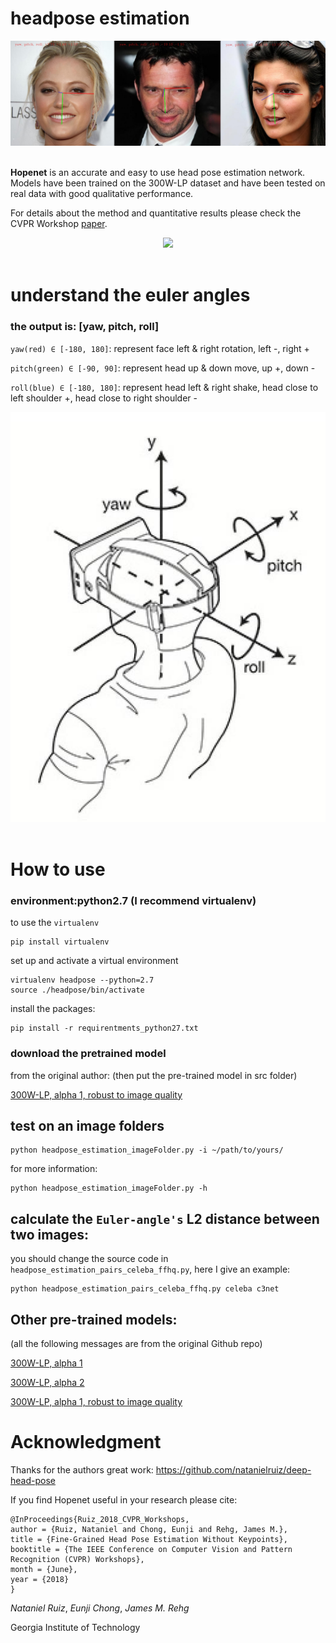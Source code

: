 # headpose estimation

<div align="center">
<img src="img/example.png" /><br><br>
</div>

**Hopenet** is an accurate and easy to use head pose estimation network. Models have been trained on the 300W-LP dataset and have been tested on real data with good qualitative performance.

For details about the method and quantitative results please check the CVPR Workshop [paper](https://arxiv.org/abs/1710.00925).

<div align="center">
<img src="conan-cruise.gif" /><br><br>
</div>


# understand the euler angles
### the output is: [yaw, pitch, roll]
`yaw(red) ∈ [-180, 180]`: represent face left & right rotation, left -, right +

`pitch(green) ∈ [-90, 90]`: represent head up & down move, up +, down -

`roll(blue) ∈ [-180, 180]`: represent head left & right shake, head close to left shoulder +, head close to right shoulder - 

<div align="center">
<img src="img/euler_angle.jpg" /><br><br>
</div>


# How to use

### environment:python2.7 (I recommend virtualenv)
to use the `virtualenv`
    
    pip install virtualenv

set up and activate a virtual environment
    
    virtualenv headpose --python=2.7
    source ./headpose/bin/activate

install the packages:

    pip install -r requirentments_python27.txt

### download the pretrained model
from the original author: (then put the pre-trained model in src folder)

[300W-LP, alpha 1, robust to image quality](https://drive.google.com/open?id=1m25PrSE7g9D2q2XJVMR6IA7RaCvWSzCR)

## test on an image folders

    python headpose_estimation_imageFolder.py -i ~/path/to/yours/
for more information:
    
    python headpose_estimation_imageFolder.py -h

## calculate the `Euler-angle's` L2 distance between two images:

you should change the source code in `headpose_estimation_pairs_celeba_ffhq.py`, here I give an example:

    python headpose_estimation_pairs_celeba_ffhq.py celeba c3net  





## Other pre-trained models:
(all the following messages are from the original Github repo)

[300W-LP, alpha 1](https://drive.google.com/open?id=1EJPu2sOAwrfuamTitTkw2xJ2ipmMsmD3)

[300W-LP, alpha 2](https://drive.google.com/open?id=16OZdRULgUpceMKZV6U9PNFiigfjezsCY)

[300W-LP, alpha 1, robust to image quality](https://drive.google.com/open?id=1m25PrSE7g9D2q2XJVMR6IA7RaCvWSzCR)


# Acknowledgment

Thanks for the authors great work: https://github.com/natanielruiz/deep-head-pose

If you find Hopenet useful in your research please cite:

```
@InProceedings{Ruiz_2018_CVPR_Workshops,
author = {Ruiz, Nataniel and Chong, Eunji and Rehg, James M.},
title = {Fine-Grained Head Pose Estimation Without Keypoints},
booktitle = {The IEEE Conference on Computer Vision and Pattern Recognition (CVPR) Workshops},
month = {June},
year = {2018}
}
```

*Nataniel Ruiz*, *Eunji Chong*, *James M. Rehg*

Georgia Institute of Technology

